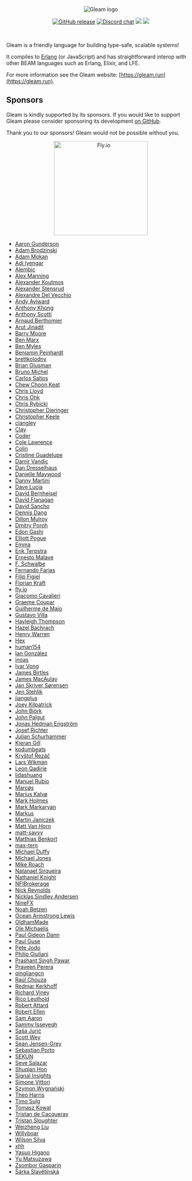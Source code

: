 <p align="center">
  <img src="images/gleam-logo-readme.png" alt="Gleam logo">
</p>

<p align="center">
  <a href="https://github.com/gleam-lang/gleam/releases"><img src="https://img.shields.io/github/release/gleam-lang/gleam" alt="GitHub release"></a>
  <a href="https://discord.gg/Fm8Pwmy"><img src="https://img.shields.io/discord/768594524158427167?color=blue" alt="Discord chat"></a>
  <a><img src="https://github.com/gleam-lang/gleam/workflows/ci/badge.svg?branch=main"></a>
  <a href="https://gitpod.io/#https://github.com/gleam-lang/gleam"><img src="https://img.shields.io/badge/Gitpod-ready--to--code-blue?logo=gitpod"></a>
</p>


<!-- A spacer -->
<div>&nbsp;</div>

Gleam is a friendly language for building type-safe, scalable systems!

It compiles to [Erlang](http://www.erlang.org/) (or JavaScript) and has straightforward interop
with other BEAM languages such as Erlang, Elixir, and LFE.

For more information see the Gleam website: [https://gleam.run](https://gleam.run).

## Sponsors

Gleam is kindly supported by its sponsors. If you would like to support Gleam
please consider sponsoring its development [on GitHub](https://github.com/sponsors/lpil).

Thank you to our sponsors! Gleam would not be possible without you.

<center>
  <a href="https://fly.io/"><img width=250 src="https://gleam.run/images/sponsors/fly.svg" alt="Fly.io"></a>
</center>

<!-- Below this line this file is autogenerated -->

 - [Aaron Gunderson](https://github.com/agundy)
 - [Adam Brodzinski](https://github.com/AdamBrodzinski)
 - [Adam Mokan](https://github.com/amokan)
 - [Adi Iyengar](https://github.com/thebugcatcher)
 - [Alembic](https://alembic.com.au)
 - [Alex Manning](https://github.com/rawhat)
 - [Alexander Koutmos](https://github.com/akoutmos)
 - [Alexander Stensrud](https://github.com/spektroskop)
 - [Alexandre Del Vecchio](https://github.com/defgenx)
 - [Andy Aylward](https://github.com/aaylward)
 - [Anthony Khong](https://github.com/anthony-khong)
 - [Anthony Scotti](https://github.com/amscotti)
 - [Arnaud Berthomier](https://github.com/oz)
 - [Arut Jinadit](https://github.com/arut-ji)
 - [Barry Moore](https://github.com/chiroptical)
 - [Ben Marx](https://github.com/bgmarx)
 - [Ben Myles](https://github.com/benmyles)
 - [Benjamin Peinhardt](https://github.com/bcpeinhardt)
 - [brettkolodny](https://github.com/brettkolodny)
 - [Brian Glusman](https://github.com/bglusman)
 - [Bruno Michel](https://github.com/nono)
 - [Carlos Saltos](https://github.com/csaltos)
 - [Chew Choon Keat](https://github.com/choonkeat)
 - [Chris Lloyd](https://github.com/chrislloyd)
 - [Chris Ohk](https://github.com/utilForever)
 - [Chris Rybicki](https://github.com/Chriscbr)
 - [Christopher Dieringer](https://github.com/cdaringe)
 - [Christopher Keele](https://github.com/christhekeele)
 - [clangley](https://github.com/clangley)
 - [Clay](https://github.com/connorlay)
 - [Coder](https://github.com/coder)
 - [Cole Lawrence](https://github.com/colelawrence)
 - [Colin](https://github.com/insanitybit)
 - [Cristine Guadelupe](https://github.com/cristineguadelupe)
 - [Damir Vandic](https://github.com/dvic)
 - [Dan Dresselhaus](https://github.com/ddresselhaus)
 - [Danielle Maywood](https://github.com/DanielleMaywood)
 - [Danny Martini](https://github.com/despairblue)
 - [Dave Lucia](https://github.com/davydog187)
 - [David Bernheisel](https://github.com/dbernheisel)
 - [David Flanagan](https://github.com/rawkode)
 - [David Sancho](https://github.com/davesnx)
 - [Dennis Dang](https://github.com/dangdennis)
 - [Dillon Mulroy](https://github.com/dmmulroy)
 - [Dmitry Poroh](https://github.com/poroh)
 - [Edon Gashi](https://github.com/edongashi)
 - [Elliott Pogue](https://github.com/epogue)
 - [Emma](https://github.com/Emma-Fuller)
 - [Erik Terpstra](https://github.com/eterps)
 - [Ernesto Malave](https://github.com/oberernst)
 - [F. Schwalbe](https://github.com/fschwalbe)
 - [Fernando Farias](https://github.com/nandofarias)
 - [Filip Figiel](https://github.com/ffigiel)
 - [Florian Kraft](https://github.com/floriank)
 - [fly.io](https://github.com/superfly)
 - [Giacomo Cavalieri](https://github.com/giacomocavalieri)
 - [Graeme Coupar](https://github.com/obmarg)
 - [Guilherme de Maio](https://github.com/nirev)
 - [Gustavo Villa](https://github.com/gfvcastro)
 - [Hayleigh Thompson](https://github.com/hayleigh-dot-dev)
 - [Hazel Bachrach](https://github.com/hibachrach)
 - [Henry Warren](https://github.com/henrysdev)
 - [Hex](https://github.com/hexpm)
 - [human154](https://github.com/human154)
 - [Ian González](https://github.com/Ian-GL)
 - [inoas](https://github.com/inoas)
 - [Ivar Vong](https://github.com/ivarvong)
 - [James Birtles](https://github.com/jamesbirtles)
 - [James MacAulay](https://github.com/jamesmacaulay)
 - [Jan Skriver Sørensen](https://github.com/monzool)
 - [Jen Stehlik](https://github.com/okkdev)
 - [jiangplus](https://github.com/jiangplus)
 - [Joey Kilpatrick](https://github.com/joeykilpatrick)
 - [John Björk](https://github.com/JohnBjrk)
 - [John Palgut](https://github.com/Jwsonic)
 - [Jonas Hedman Engström](https://github.com/JonasHedEng)
 - [Josef Richter](https://github.com/josefrichter)
 - [Julian Schurhammer](https://github.com/schurhammer)
 - [Kieran Gill](https://github.com/kierangilliam)
 - [kodumbeats](https://github.com/kodumbeats)
 - [Kryštof Řezáč](https://github.com/krystofrezac)
 - [Lars Wikman](https://github.com/lawik)
 - [Leon Qadirie](https://github.com/leonqadirie)
 - [lidashuang](https://github.com/defp)
 - [Manuel Rubio](https://github.com/manuel-rubio)
 - [Marcøs](https://github.com/ideaMarcos)
 - [Marius Kalvø](https://github.com/mariuskalvo)
 - [Mark Holmes](https://github.com/markholmes)
 - [Mark Markaryan](https://github.com/markmark206)
 - [Markus](https://github.com/markusfeyh)
 - [Martin Janiczek](https://github.com/Janiczek)
 - [Matt Van Horn](https://github.com/mattvanhorn)
 - [matt-savvy](https://github.com/matt-savvy)
 - [Matthias Benkort](https://github.com/KtorZ)
 - [max-tern](https://github.com/max-tern)
 - [Michael Duffy](https://github.com/stunthamster)
 - [Michael Jones](https://github.com/michaeljones)
 - [Mike Roach](https://github.com/mroach)
 - [Natanael Sirqueira](https://github.com/natanaelsirqueira)
 - [Nathaniel Knight](https://github.com/nathanielknight)
 - [NFIBrokerage](https://github.com/NFIBrokerage)
 - [Nick Reynolds](https://github.com/ndreynolds)
 - [Nicklas Sindlev Andersen](https://github.com/NicklasXYZ)
 - [NineFX](http://www.ninefx.com)
 - [Noah Betzen](https://github.com/Nezteb)
 - [Ocean Armstrong Lewis](https://github.com/oceanlewis)
 - [OldhamMade](https://github.com/OldhamMade)
 - [Ole Michaelis](https://github.com/OleMchls)
 - [Paul Gideon Dann](https://github.com/giddie)
 - [Paul Guse](https://github.com/pguse)
 - [Pete Jodo](https://github.com/petejodo)
 - [Philip Giuliani](https://github.com/philipgiuliani)
 - [Prashant Singh Pawar](https://github.com/prashantpawar)
 - [Praveen Perera](https://github.com/praveenperera)
 - [qingliangcn](https://github.com/qingliangcn)
 - [Raúl Chouza ](https://github.com/chouzar)
 - [Redmar Kerkhoff](https://github.com/redmar)
 - [Richard Viney](https://github.com/richard-viney)
 - [Rico Leuthold](https://github.com/rico)
 - [Robert Attard](https://github.com/TanklesXL)
 - [Robert Ellen](https://github.com/rellen)
 - [Sam Aaron](https://github.com/samaaron)
 - [Sammy Isseyegh](https://github.com/bkspace)
 - [Saša Jurić](https://github.com/sasa1977)
 - [Scott Wey](https://github.com/scottwey)
 - [Sean Jensen-Grey](https://github.com/seanjensengrey)
 - [Sebastian Porto](https://github.com/sporto)
 - [SEKUN](https://github.com/sekunho)
 - [Seve Salazar](https://github.com/tehprofessor)
 - [Shuqian Hon](https://github.com/honsq90)
 - [Signal Insights](https://github.com/signalinsights)
 - [Simone Vittori](https://github.com/simonewebdesign)
 - [Szymon Wygnański](https://github.com/finalclass)
 - [Theo Harris](https://github.com/Theosaurus-Rex)
 - [Timo Sulg](https://github.com/timgluz)
 - [Tomasz Kowal](https://github.com/tomekowal)
 - [Tristan de Cacqueray](https://github.com/TristanCacqueray)
 - [Tristan Sloughter](https://github.com/tsloughter)
 - [Weizheng Liu](https://github.com/weizhliu)
 - [Willyboar](https://github.com/Willyboar)
 - [Wilson Silva](https://github.com/wilsonsilva)
 - [xhh](https://github.com/xhh)
 - [Yasuo Higano](https://github.com/Yasuo-Higano)
 - [Yu Matsuzawa](https://github.com/ymtszw)
 - [Zsombor Gasparin](https://github.com/gasparinzsombor)
 - [Šárka Slavětínská](https://github.com/sarkasl)
